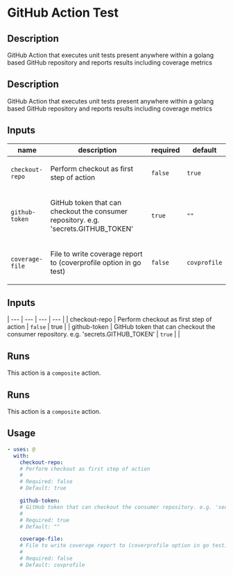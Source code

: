 # GitHub Action Test

<!-- prettier-ignore-start -->
<!-- action-docs-description source="action.yaml" -->
## Description

GitHub Action that executes unit tests present anywhere within a golang based GitHub repository and reports results including coverage metrics
<!-- action-docs-description source="action.yaml" -->
## Description

GitHub Action that executes unit tests present anywhere within a golang based GitHub repository and reports results including coverage metrics
<!-- action-docs-description -->
<!-- prettier-ignore-end -->

<!-- prettier-ignore-start -->
<!-- action-docs-inputs source="action.yaml" -->
## Inputs

| name | description | required | default |
| --- | --- | --- | --- |
| `checkout-repo` | <p>Perform checkout as first step of action</p> | `false` | `true` |
| `github-token` | <p>GitHub token that can checkout the consumer repository. e.g. 'secrets.GITHUB_TOKEN'</p> | `true` | `""` |
| `coverage-file` | <p>File to write coverage report to (coverprofile option in go test)</p> | `false` | `covprofile` |
<!-- action-docs-inputs source="action.yaml" -->
## Inputs

| --- | --- | --- | --- |
| checkout-repo | Perform checkout as first step of action | `false` | true |
| github-token | GitHub token that can checkout the consumer repository. e.g. 'secrets.GITHUB_TOKEN' | `true` |  |
<!-- action-docs-inputs -->

<!-- action-docs-outputs source="action.yaml" -->

<!-- action-docs-outputs source="action.yaml" -->

<!-- action-docs-outputs -->

<!-- action-docs-runs source="action.yaml" -->
## Runs

This action is a `composite` action.
<!-- action-docs-runs source="action.yaml" -->
## Runs

This action is a `composite` action.
<!-- action-docs-runs -->

<!-- action-docs-usage source="action.yaml" -->
## Usage

```yaml
- uses: @
  with:
    checkout-repo:
    # Perform checkout as first step of action
    #
    # Required: false
    # Default: true

    github-token:
    # GitHub token that can checkout the consumer repository. e.g. 'secrets.GITHUB_TOKEN'
    #
    # Required: true
    # Default: ""

    coverage-file:
    # File to write coverage report to (coverprofile option in go test)
    #
    # Required: false
    # Default: covprofile
```
<!-- action-docs-usage source="action.yaml" -->
<!-- action-docs-usage -->
<!-- prettier-ignore-end -->
